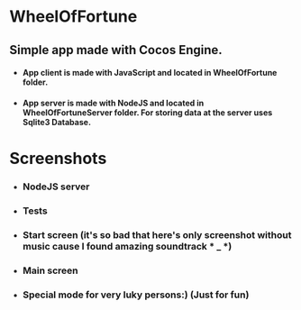 # WheelOfFortune
## Simple app made with Cocos Engine.

* #### App client is made with JavaScript and located in WheelOfFortune folder.
* #### App server is made with NodeJS and located in WheelOfFortuneServer folder. For storing data at the server uses Sqlite3 Database.

# Screenshots

- ### NodeJS server

- ### Tests

- ### Start screen (it's so bad that here's only screenshot without music cause I found amazing soundtrack * _ *)

- ### Main screen

- ### Special mode for very luky persons:) (Just for fun)
